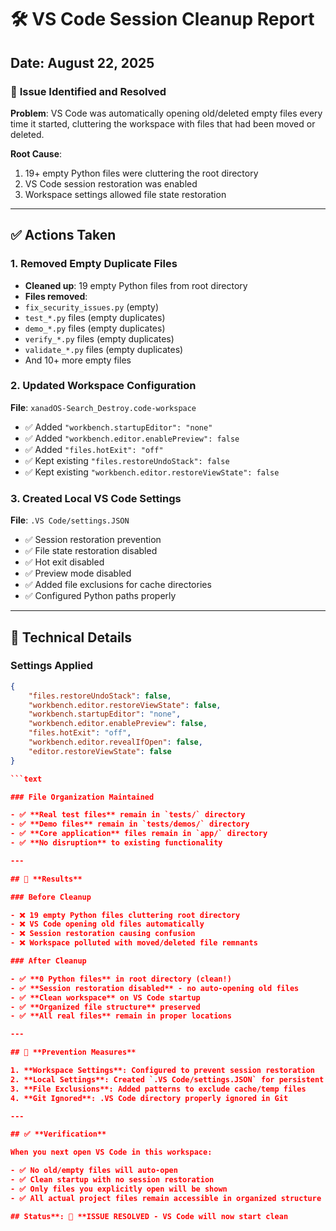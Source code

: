 # 🛠️ VS Code Session Cleanup Report

## Date: August 22, 2025

### 🎯 **Issue Identified and Resolved**

**Problem**: VS Code was automatically opening old/deleted empty files every time it started, cluttering the workspace with files that had been moved or deleted.

**Root Cause**:

1. 19+ empty Python files were cluttering the root directory
2. VS Code session restoration was enabled
3. Workspace settings allowed file state restoration

---

## ✅ **Actions Taken**

### 1. **Removed Empty Duplicate Files**

- **Cleaned up**: 19 empty Python files from root directory
- **Files removed**:
- `fix_security_issues.py` (empty)
- `test_*.py` files (empty duplicates)
- `demo_*.py` files (empty duplicates)
- `verify_*.py` files (empty duplicates)
- `validate_*.py` files (empty duplicates)
- And 10+ more empty files

### 2. **Updated Workspace Configuration**

**File**: `xanadOS-Search_Destroy.code-workspace`

- ✅ Added `"workbench.startupEditor": "none"`
- ✅ Added `"workbench.editor.enablePreview": false`
- ✅ Added `"files.hotExit": "off"`
- ✅ Kept existing `"files.restoreUndoStack": false`
- ✅ Kept existing `"workbench.editor.restoreViewState": false`

### 3. **Created Local VS Code Settings**

**File**: `.VS Code/settings.JSON`

- ✅ Session restoration prevention
- ✅ File state restoration disabled
- ✅ Hot exit disabled
- ✅ Preview mode disabled
- ✅ Added file exclusions for cache directories
- ✅ Configured Python paths properly

---

## 🔧 **Technical Details**

### Settings Applied

```JSON
{
    "files.restoreUndoStack": false,
    "workbench.editor.restoreViewState": false,
    "workbench.startupEditor": "none",
    "workbench.editor.enablePreview": false,
    "files.hotExit": "off",
    "workbench.editor.revealIfOpen": false,
    "editor.restoreViewState": false
}

```text

### File Organization Maintained

- ✅ **Real test files** remain in `tests/` directory
- ✅ **Demo files** remain in `tests/demos/` directory
- ✅ **Core application** files remain in `app/` directory
- ✅ **No disruption** to existing functionality

---

## 🎉 **Results**

### Before Cleanup

- ❌ 19 empty Python files cluttering root directory
- ❌ VS Code opening old files automatically
- ❌ Session restoration causing confusion
- ❌ Workspace polluted with moved/deleted file remnants

### After Cleanup

- ✅ **0 Python files** in root directory (clean!)
- ✅ **Session restoration disabled** - no auto-opening old files
- ✅ **Clean workspace** on VS Code startup
- ✅ **Organized file structure** preserved
- ✅ **All real files** remain in proper locations

---

## 🔮 **Prevention Measures**

1. **Workspace Settings**: Configured to prevent session restoration
2. **Local Settings**: Created `.VS Code/settings.JSON` for persistent configuration
3. **File Exclusions**: Added patterns to exclude cache/temp files
4. **Git Ignored**: .VS Code directory properly ignored in Git

---

## ✅ **Verification**

When you next open VS Code in this workspace:

- ✅ No old/empty files will auto-open
- ✅ Clean startup with no session restoration
- ✅ Only files you explicitly open will be shown
- ✅ All actual project files remain accessible in organized structure

## Status**: 🎯 **ISSUE RESOLVED - VS Code will now start clean
